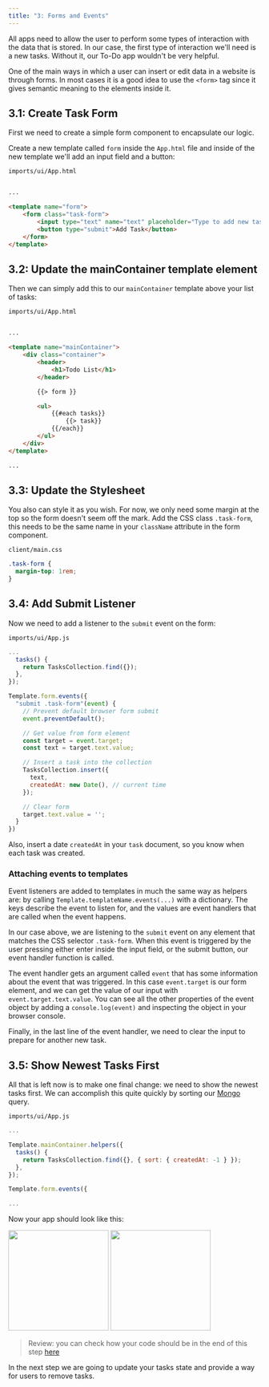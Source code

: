 ```yaml
---
title: "3: Forms and Events"
---
```


All apps need to allow the user to perform some types of interaction with the data that is stored. In our case, the first type of interaction we'll need is a new tasks. Without it, our To-Do app wouldn't be very helpful.  

One of the main ways in which a user can insert or edit data in a website is through forms. In most cases it is a good idea to use the `<form>` tag since it gives semantic meaning to the elements inside it.

## 3.1: Create Task Form

First we need to create a simple form component to encapsulate our logic.

Create a new template called `form` inside the `App.html` file and inside of the new template we'll add an input field and a button:

`imports/ui/App.html`
```html

...

<template name="form">
    <form class="task-form">
        <input type="text" name="text" placeholder="Type to add new tasks" />
        <button type="submit">Add Task</button>
    </form>
</template>
```

## 3.2: Update the mainContainer template element

Then we can simply add this to our `mainContainer` template above your list of tasks:

`imports/ui/App.html`
```html

...

<template name="mainContainer">
    <div class="container">
        <header>
            <h1>Todo List</h1>
        </header>

        {{> form }}

        <ul>
            {{#each tasks}}
                {{> task}}
            {{/each}}
        </ul>
    </div>
</template>

...

```

## 3.3: Update the Stylesheet

You also can style it as you wish. For now, we only need some margin at the top so the form doesn't seem off the mark. Add the CSS class `.task-form`, this needs to be the same name in your `className` attribute in the form component.

`client/main.css`
```css
.task-form {
  margin-top: 1rem;
}
```

## 3.4: Add Submit Listener

Now we need to add a listener to the `submit` event on the form:

`imports/ui/App.js`
```js
...
  tasks() {
    return TasksCollection.find({});
  },
});

Template.form.events({
  "submit .task-form"(event) {
    // Prevent default browser form submit
    event.preventDefault();

    // Get value from form element
    const target = event.target;
    const text = target.text.value;

    // Insert a task into the collection
    TasksCollection.insert({
      text,
      createdAt: new Date(), // current time
    });

    // Clear form
    target.text.value = '';
  }
})
```

Also, insert a date `createdAt` in your `task` document, so you know when each task was created.


### Attaching events to templates

Event listeners are added to templates in much the same way as helpers are: by calling `Template.templateName.events(...)` with a dictionary. The keys describe the event to listen for, and the values are event handlers that are called when the event happens.

In our case above, we are listening to the `submit` event on any element that matches the CSS selector `.task-form`. When this event is triggered by the user pressing either enter inside the input field, or the submit button, our event handler function is called.

The event handler gets an argument called `event` that has some information about the event that was triggered. In this case `event.target` is our form element, and we can get the value of our input with `event.target.text.value`. You can see all the other properties of the event object by adding a `console.log(event)` and inspecting the object in your browser console.

Finally, in the last line of the event handler, we need to clear the input to prepare for another new task.

## 3.5: Show Newest Tasks First

All that is left now is to make one final change: we need to show the newest tasks first. We can accomplish this quite quickly by sorting our [Mongo](https://guide.meteor.com/collections.html#mongo-collections) query.

`imports/ui/App.js`
```js
...

Template.mainContainer.helpers({
  tasks() {
    return TasksCollection.find({}, { sort: { createdAt: -1 } });
  },
});

Template.form.events({

...

```

Now your app should look like this:

<img width="200px" src="/simple-todos/assets/step03-form-new-task.png"/>

<img width="200px" src="/simple-todos/assets/step03-new-task-on-list.png"/>

> Review: you can check how your code should be in the end of this step [here](https://github.com/meteor/blaze-tutorial/tree/master/src/simple-todos/step03) 

In the next step we are going to update your tasks state and provide a way for users to remove tasks.
